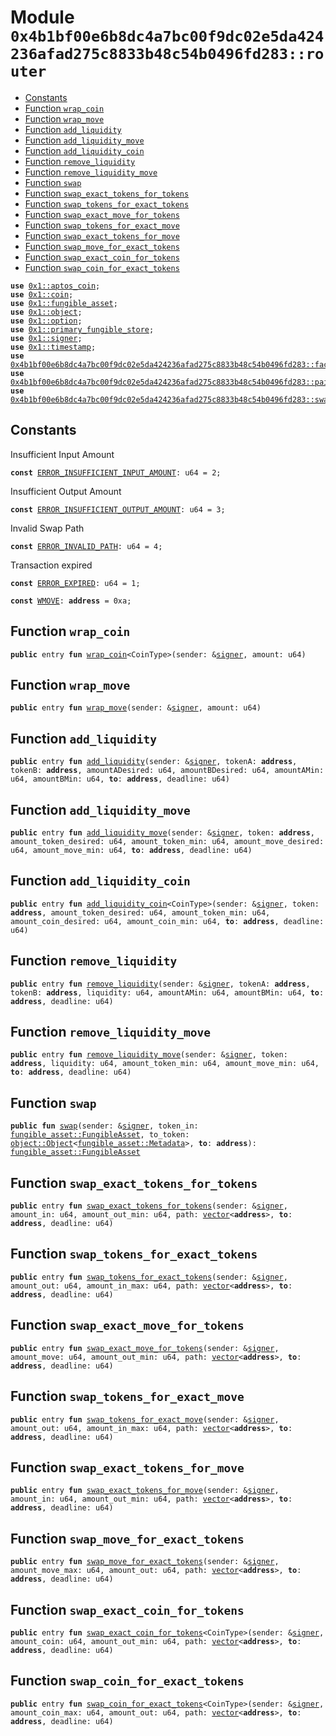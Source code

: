 
<a id="0x4b1bf00e6b8dc4a7bc00f9dc02e5da424236afad275c8833b48c54b0496fd283_router"></a>

# Module `0x4b1bf00e6b8dc4a7bc00f9dc02e5da424236afad275c8833b48c54b0496fd283::router`



-  [Constants](#@Constants_0)
-  [Function `wrap_coin`](#0x4b1bf00e6b8dc4a7bc00f9dc02e5da424236afad275c8833b48c54b0496fd283_router_wrap_coin)
-  [Function `wrap_move`](#0x4b1bf00e6b8dc4a7bc00f9dc02e5da424236afad275c8833b48c54b0496fd283_router_wrap_move)
-  [Function `add_liquidity`](#0x4b1bf00e6b8dc4a7bc00f9dc02e5da424236afad275c8833b48c54b0496fd283_router_add_liquidity)
-  [Function `add_liquidity_move`](#0x4b1bf00e6b8dc4a7bc00f9dc02e5da424236afad275c8833b48c54b0496fd283_router_add_liquidity_move)
-  [Function `add_liquidity_coin`](#0x4b1bf00e6b8dc4a7bc00f9dc02e5da424236afad275c8833b48c54b0496fd283_router_add_liquidity_coin)
-  [Function `remove_liquidity`](#0x4b1bf00e6b8dc4a7bc00f9dc02e5da424236afad275c8833b48c54b0496fd283_router_remove_liquidity)
-  [Function `remove_liquidity_move`](#0x4b1bf00e6b8dc4a7bc00f9dc02e5da424236afad275c8833b48c54b0496fd283_router_remove_liquidity_move)
-  [Function `swap`](#0x4b1bf00e6b8dc4a7bc00f9dc02e5da424236afad275c8833b48c54b0496fd283_router_swap)
-  [Function `swap_exact_tokens_for_tokens`](#0x4b1bf00e6b8dc4a7bc00f9dc02e5da424236afad275c8833b48c54b0496fd283_router_swap_exact_tokens_for_tokens)
-  [Function `swap_tokens_for_exact_tokens`](#0x4b1bf00e6b8dc4a7bc00f9dc02e5da424236afad275c8833b48c54b0496fd283_router_swap_tokens_for_exact_tokens)
-  [Function `swap_exact_move_for_tokens`](#0x4b1bf00e6b8dc4a7bc00f9dc02e5da424236afad275c8833b48c54b0496fd283_router_swap_exact_move_for_tokens)
-  [Function `swap_tokens_for_exact_move`](#0x4b1bf00e6b8dc4a7bc00f9dc02e5da424236afad275c8833b48c54b0496fd283_router_swap_tokens_for_exact_move)
-  [Function `swap_exact_tokens_for_move`](#0x4b1bf00e6b8dc4a7bc00f9dc02e5da424236afad275c8833b48c54b0496fd283_router_swap_exact_tokens_for_move)
-  [Function `swap_move_for_exact_tokens`](#0x4b1bf00e6b8dc4a7bc00f9dc02e5da424236afad275c8833b48c54b0496fd283_router_swap_move_for_exact_tokens)
-  [Function `swap_exact_coin_for_tokens`](#0x4b1bf00e6b8dc4a7bc00f9dc02e5da424236afad275c8833b48c54b0496fd283_router_swap_exact_coin_for_tokens)
-  [Function `swap_coin_for_exact_tokens`](#0x4b1bf00e6b8dc4a7bc00f9dc02e5da424236afad275c8833b48c54b0496fd283_router_swap_coin_for_exact_tokens)


<pre><code><b>use</b> <a href="">0x1::aptos_coin</a>;
<b>use</b> <a href="">0x1::coin</a>;
<b>use</b> <a href="">0x1::fungible_asset</a>;
<b>use</b> <a href="">0x1::object</a>;
<b>use</b> <a href="">0x1::option</a>;
<b>use</b> <a href="">0x1::primary_fungible_store</a>;
<b>use</b> <a href="">0x1::signer</a>;
<b>use</b> <a href="">0x1::timestamp</a>;
<b>use</b> <a href="factory.md#0x4b1bf00e6b8dc4a7bc00f9dc02e5da424236afad275c8833b48c54b0496fd283_factory">0x4b1bf00e6b8dc4a7bc00f9dc02e5da424236afad275c8833b48c54b0496fd283::factory</a>;
<b>use</b> <a href="pair.md#0x4b1bf00e6b8dc4a7bc00f9dc02e5da424236afad275c8833b48c54b0496fd283_pair">0x4b1bf00e6b8dc4a7bc00f9dc02e5da424236afad275c8833b48c54b0496fd283::pair</a>;
<b>use</b> <a href="swap_library.md#0x4b1bf00e6b8dc4a7bc00f9dc02e5da424236afad275c8833b48c54b0496fd283_swap_library">0x4b1bf00e6b8dc4a7bc00f9dc02e5da424236afad275c8833b48c54b0496fd283::swap_library</a>;
</code></pre>



<a id="@Constants_0"></a>

## Constants


<a id="0x4b1bf00e6b8dc4a7bc00f9dc02e5da424236afad275c8833b48c54b0496fd283_router_ERROR_INSUFFICIENT_INPUT_AMOUNT"></a>

Insufficient Input Amount


<pre><code><b>const</b> <a href="router.md#0x4b1bf00e6b8dc4a7bc00f9dc02e5da424236afad275c8833b48c54b0496fd283_router_ERROR_INSUFFICIENT_INPUT_AMOUNT">ERROR_INSUFFICIENT_INPUT_AMOUNT</a>: u64 = 2;
</code></pre>



<a id="0x4b1bf00e6b8dc4a7bc00f9dc02e5da424236afad275c8833b48c54b0496fd283_router_ERROR_INSUFFICIENT_OUTPUT_AMOUNT"></a>

Insufficient Output Amount


<pre><code><b>const</b> <a href="router.md#0x4b1bf00e6b8dc4a7bc00f9dc02e5da424236afad275c8833b48c54b0496fd283_router_ERROR_INSUFFICIENT_OUTPUT_AMOUNT">ERROR_INSUFFICIENT_OUTPUT_AMOUNT</a>: u64 = 3;
</code></pre>



<a id="0x4b1bf00e6b8dc4a7bc00f9dc02e5da424236afad275c8833b48c54b0496fd283_router_ERROR_INVALID_PATH"></a>

Invalid Swap Path


<pre><code><b>const</b> <a href="router.md#0x4b1bf00e6b8dc4a7bc00f9dc02e5da424236afad275c8833b48c54b0496fd283_router_ERROR_INVALID_PATH">ERROR_INVALID_PATH</a>: u64 = 4;
</code></pre>



<a id="0x4b1bf00e6b8dc4a7bc00f9dc02e5da424236afad275c8833b48c54b0496fd283_router_ERROR_EXPIRED"></a>

Transaction expired


<pre><code><b>const</b> <a href="router.md#0x4b1bf00e6b8dc4a7bc00f9dc02e5da424236afad275c8833b48c54b0496fd283_router_ERROR_EXPIRED">ERROR_EXPIRED</a>: u64 = 1;
</code></pre>



<a id="0x4b1bf00e6b8dc4a7bc00f9dc02e5da424236afad275c8833b48c54b0496fd283_router_WMOVE"></a>



<pre><code><b>const</b> <a href="router.md#0x4b1bf00e6b8dc4a7bc00f9dc02e5da424236afad275c8833b48c54b0496fd283_router_WMOVE">WMOVE</a>: <b>address</b> = 0xa;
</code></pre>



<a id="0x4b1bf00e6b8dc4a7bc00f9dc02e5da424236afad275c8833b48c54b0496fd283_router_wrap_coin"></a>

## Function `wrap_coin`



<pre><code><b>public</b> entry <b>fun</b> <a href="router.md#0x4b1bf00e6b8dc4a7bc00f9dc02e5da424236afad275c8833b48c54b0496fd283_router_wrap_coin">wrap_coin</a>&lt;CoinType&gt;(sender: &<a href="">signer</a>, amount: u64)
</code></pre>



<a id="0x4b1bf00e6b8dc4a7bc00f9dc02e5da424236afad275c8833b48c54b0496fd283_router_wrap_move"></a>

## Function `wrap_move`



<pre><code><b>public</b> entry <b>fun</b> <a href="router.md#0x4b1bf00e6b8dc4a7bc00f9dc02e5da424236afad275c8833b48c54b0496fd283_router_wrap_move">wrap_move</a>(sender: &<a href="">signer</a>, amount: u64)
</code></pre>



<a id="0x4b1bf00e6b8dc4a7bc00f9dc02e5da424236afad275c8833b48c54b0496fd283_router_add_liquidity"></a>

## Function `add_liquidity`



<pre><code><b>public</b> entry <b>fun</b> <a href="router.md#0x4b1bf00e6b8dc4a7bc00f9dc02e5da424236afad275c8833b48c54b0496fd283_router_add_liquidity">add_liquidity</a>(sender: &<a href="">signer</a>, tokenA: <b>address</b>, tokenB: <b>address</b>, amountADesired: u64, amountBDesired: u64, amountAMin: u64, amountBMin: u64, <b>to</b>: <b>address</b>, deadline: u64)
</code></pre>



<a id="0x4b1bf00e6b8dc4a7bc00f9dc02e5da424236afad275c8833b48c54b0496fd283_router_add_liquidity_move"></a>

## Function `add_liquidity_move`



<pre><code><b>public</b> entry <b>fun</b> <a href="router.md#0x4b1bf00e6b8dc4a7bc00f9dc02e5da424236afad275c8833b48c54b0496fd283_router_add_liquidity_move">add_liquidity_move</a>(sender: &<a href="">signer</a>, token: <b>address</b>, amount_token_desired: u64, amount_token_min: u64, amount_move_desired: u64, amount_move_min: u64, <b>to</b>: <b>address</b>, deadline: u64)
</code></pre>



<a id="0x4b1bf00e6b8dc4a7bc00f9dc02e5da424236afad275c8833b48c54b0496fd283_router_add_liquidity_coin"></a>

## Function `add_liquidity_coin`



<pre><code><b>public</b> entry <b>fun</b> <a href="router.md#0x4b1bf00e6b8dc4a7bc00f9dc02e5da424236afad275c8833b48c54b0496fd283_router_add_liquidity_coin">add_liquidity_coin</a>&lt;CoinType&gt;(sender: &<a href="">signer</a>, token: <b>address</b>, amount_token_desired: u64, amount_token_min: u64, amount_coin_desired: u64, amount_coin_min: u64, <b>to</b>: <b>address</b>, deadline: u64)
</code></pre>



<a id="0x4b1bf00e6b8dc4a7bc00f9dc02e5da424236afad275c8833b48c54b0496fd283_router_remove_liquidity"></a>

## Function `remove_liquidity`



<pre><code><b>public</b> entry <b>fun</b> <a href="router.md#0x4b1bf00e6b8dc4a7bc00f9dc02e5da424236afad275c8833b48c54b0496fd283_router_remove_liquidity">remove_liquidity</a>(sender: &<a href="">signer</a>, tokenA: <b>address</b>, tokenB: <b>address</b>, liquidity: u64, amountAMin: u64, amountBMin: u64, <b>to</b>: <b>address</b>, deadline: u64)
</code></pre>



<a id="0x4b1bf00e6b8dc4a7bc00f9dc02e5da424236afad275c8833b48c54b0496fd283_router_remove_liquidity_move"></a>

## Function `remove_liquidity_move`



<pre><code><b>public</b> entry <b>fun</b> <a href="router.md#0x4b1bf00e6b8dc4a7bc00f9dc02e5da424236afad275c8833b48c54b0496fd283_router_remove_liquidity_move">remove_liquidity_move</a>(sender: &<a href="">signer</a>, token: <b>address</b>, liquidity: u64, amount_token_min: u64, amount_move_min: u64, <b>to</b>: <b>address</b>, deadline: u64)
</code></pre>



<a id="0x4b1bf00e6b8dc4a7bc00f9dc02e5da424236afad275c8833b48c54b0496fd283_router_swap"></a>

## Function `swap`



<pre><code><b>public</b> <b>fun</b> <a href="router.md#0x4b1bf00e6b8dc4a7bc00f9dc02e5da424236afad275c8833b48c54b0496fd283_router_swap">swap</a>(sender: &<a href="">signer</a>, token_in: <a href="_FungibleAsset">fungible_asset::FungibleAsset</a>, to_token: <a href="_Object">object::Object</a>&lt;<a href="_Metadata">fungible_asset::Metadata</a>&gt;, <b>to</b>: <b>address</b>): <a href="_FungibleAsset">fungible_asset::FungibleAsset</a>
</code></pre>



<a id="0x4b1bf00e6b8dc4a7bc00f9dc02e5da424236afad275c8833b48c54b0496fd283_router_swap_exact_tokens_for_tokens"></a>

## Function `swap_exact_tokens_for_tokens`



<pre><code><b>public</b> entry <b>fun</b> <a href="router.md#0x4b1bf00e6b8dc4a7bc00f9dc02e5da424236afad275c8833b48c54b0496fd283_router_swap_exact_tokens_for_tokens">swap_exact_tokens_for_tokens</a>(sender: &<a href="">signer</a>, amount_in: u64, amount_out_min: u64, path: <a href="">vector</a>&lt;<b>address</b>&gt;, <b>to</b>: <b>address</b>, deadline: u64)
</code></pre>



<a id="0x4b1bf00e6b8dc4a7bc00f9dc02e5da424236afad275c8833b48c54b0496fd283_router_swap_tokens_for_exact_tokens"></a>

## Function `swap_tokens_for_exact_tokens`



<pre><code><b>public</b> entry <b>fun</b> <a href="router.md#0x4b1bf00e6b8dc4a7bc00f9dc02e5da424236afad275c8833b48c54b0496fd283_router_swap_tokens_for_exact_tokens">swap_tokens_for_exact_tokens</a>(sender: &<a href="">signer</a>, amount_out: u64, amount_in_max: u64, path: <a href="">vector</a>&lt;<b>address</b>&gt;, <b>to</b>: <b>address</b>, deadline: u64)
</code></pre>



<a id="0x4b1bf00e6b8dc4a7bc00f9dc02e5da424236afad275c8833b48c54b0496fd283_router_swap_exact_move_for_tokens"></a>

## Function `swap_exact_move_for_tokens`



<pre><code><b>public</b> entry <b>fun</b> <a href="router.md#0x4b1bf00e6b8dc4a7bc00f9dc02e5da424236afad275c8833b48c54b0496fd283_router_swap_exact_move_for_tokens">swap_exact_move_for_tokens</a>(sender: &<a href="">signer</a>, amount_move: u64, amount_out_min: u64, path: <a href="">vector</a>&lt;<b>address</b>&gt;, <b>to</b>: <b>address</b>, deadline: u64)
</code></pre>



<a id="0x4b1bf00e6b8dc4a7bc00f9dc02e5da424236afad275c8833b48c54b0496fd283_router_swap_tokens_for_exact_move"></a>

## Function `swap_tokens_for_exact_move`



<pre><code><b>public</b> entry <b>fun</b> <a href="router.md#0x4b1bf00e6b8dc4a7bc00f9dc02e5da424236afad275c8833b48c54b0496fd283_router_swap_tokens_for_exact_move">swap_tokens_for_exact_move</a>(sender: &<a href="">signer</a>, amount_out: u64, amount_in_max: u64, path: <a href="">vector</a>&lt;<b>address</b>&gt;, <b>to</b>: <b>address</b>, deadline: u64)
</code></pre>



<a id="0x4b1bf00e6b8dc4a7bc00f9dc02e5da424236afad275c8833b48c54b0496fd283_router_swap_exact_tokens_for_move"></a>

## Function `swap_exact_tokens_for_move`



<pre><code><b>public</b> entry <b>fun</b> <a href="router.md#0x4b1bf00e6b8dc4a7bc00f9dc02e5da424236afad275c8833b48c54b0496fd283_router_swap_exact_tokens_for_move">swap_exact_tokens_for_move</a>(sender: &<a href="">signer</a>, amount_in: u64, amount_out_min: u64, path: <a href="">vector</a>&lt;<b>address</b>&gt;, <b>to</b>: <b>address</b>, deadline: u64)
</code></pre>



<a id="0x4b1bf00e6b8dc4a7bc00f9dc02e5da424236afad275c8833b48c54b0496fd283_router_swap_move_for_exact_tokens"></a>

## Function `swap_move_for_exact_tokens`



<pre><code><b>public</b> entry <b>fun</b> <a href="router.md#0x4b1bf00e6b8dc4a7bc00f9dc02e5da424236afad275c8833b48c54b0496fd283_router_swap_move_for_exact_tokens">swap_move_for_exact_tokens</a>(sender: &<a href="">signer</a>, amount_move_max: u64, amount_out: u64, path: <a href="">vector</a>&lt;<b>address</b>&gt;, <b>to</b>: <b>address</b>, deadline: u64)
</code></pre>



<a id="0x4b1bf00e6b8dc4a7bc00f9dc02e5da424236afad275c8833b48c54b0496fd283_router_swap_exact_coin_for_tokens"></a>

## Function `swap_exact_coin_for_tokens`



<pre><code><b>public</b> entry <b>fun</b> <a href="router.md#0x4b1bf00e6b8dc4a7bc00f9dc02e5da424236afad275c8833b48c54b0496fd283_router_swap_exact_coin_for_tokens">swap_exact_coin_for_tokens</a>&lt;CoinType&gt;(sender: &<a href="">signer</a>, amount_coin: u64, amount_out_min: u64, path: <a href="">vector</a>&lt;<b>address</b>&gt;, <b>to</b>: <b>address</b>, deadline: u64)
</code></pre>



<a id="0x4b1bf00e6b8dc4a7bc00f9dc02e5da424236afad275c8833b48c54b0496fd283_router_swap_coin_for_exact_tokens"></a>

## Function `swap_coin_for_exact_tokens`



<pre><code><b>public</b> entry <b>fun</b> <a href="router.md#0x4b1bf00e6b8dc4a7bc00f9dc02e5da424236afad275c8833b48c54b0496fd283_router_swap_coin_for_exact_tokens">swap_coin_for_exact_tokens</a>&lt;CoinType&gt;(sender: &<a href="">signer</a>, amount_coin_max: u64, amount_out: u64, path: <a href="">vector</a>&lt;<b>address</b>&gt;, <b>to</b>: <b>address</b>, deadline: u64)
</code></pre>
